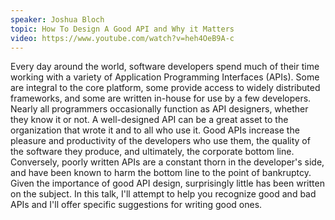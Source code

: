 ```yaml
---
speaker: Joshua Bloch
topic: How To Design A Good API and Why it Matters
video: https://www.youtube.com/watch?v=heh4OeB9A-c
---
```


Every day around the world, software developers spend much of their time working with a variety of Application Programming Interfaces (APIs). Some are integral to the core platform, some provide access to widely distributed frameworks, and some are written in-house for use by a few developers. Nearly all programmers occasionally function as API designers, whether they know it or not. A well-designed API can be a great asset to the organization that wrote it and to all who use it. Good APIs increase the pleasure and productivity of the developers who use them, the quality of the software they produce, and ultimately, the corporate bottom line. Conversely, poorly written APIs are a constant thorn in the developer's side, and have been known to harm the bottom line to the point of bankruptcy. Given the importance of good API design, surprisingly little has been written on the subject. In this talk, I'll attempt to help you recognize good and bad APIs and I'll offer specific suggestions for writing good ones.
